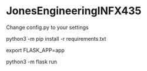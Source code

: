 # JonesEngineeringINFX435
Change config.py to your settings

python3 -m pip install -r requirements.txt

export FLASK_APP=app

python3 -m flask run
